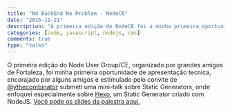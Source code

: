 ```yaml
---
title: "No BackEnd No Problem - NodeCE"
date: "2015-11-21"
description: "A primeira edição do NodeCE foi a minha primeira oportunidade de compartilhar sobre assuntos tecnicos, a light-talk foca no uso de static-generators para criar aplicações simples como blogs e páginas de conteúdo."
categories: [code, javascript, nodejs, cms]
comments: true
type: "talks"
---
```


O primeira edição do Node User Group/CE, organizado por grandes amigos de Fortaleza, foi minha primeira oportunidade de apresentação tecnica, encorajado por alguns amigos e estimulado pelo convite de [@ythecombinator](https://ythecombinator.space) submeti uma mini-talk sobre Static Generators, onde enfoquei especialmente sobre [Hexo](https://hexo.io), um Static Generator criado com NodeJS. [Você pode os slides da palestra aqui.](https://felipesousa.github.io/talks/NUG-CE/#/)
<br />
